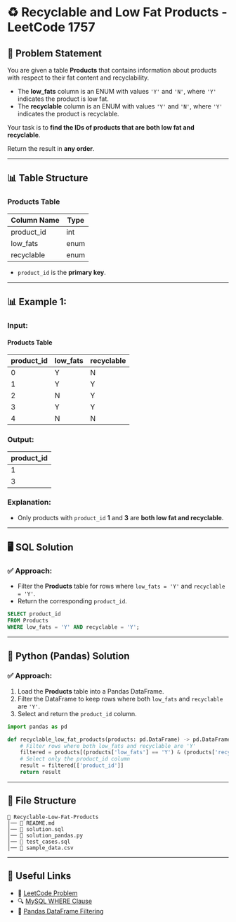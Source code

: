 # ♻️ Recyclable and Low Fat Products - LeetCode 1757

## 📌 Problem Statement
You are given a table **Products** that contains information about products with respect to their fat content and recyclability.

- The **low_fats** column is an ENUM with values `'Y'` and `'N'`, where `'Y'` indicates the product is low fat.
- The **recyclable** column is an ENUM with values `'Y'` and `'N'`, where `'Y'` indicates the product is recyclable.

Your task is to **find the IDs of products that are both low fat and recyclable**.

Return the result in **any order**.

---

## 📊 Table Structure

### **Products Table**
| Column Name | Type |
| ----------- | ---- |
| product_id  | int  |
| low_fats    | enum |
| recyclable  | enum |

- `product_id` is the **primary key**.

---

## 📊 Example 1:

### **Input:**
#### **Products Table**
| product_id | low_fats | recyclable |
| ---------- | -------- | ---------- |
| 0          | Y        | N          |
| 1          | Y        | Y          |
| 2          | N        | Y          |
| 3          | Y        | Y          |
| 4          | N        | N          |

### **Output:**
| product_id |
| ---------- |
| 1          |
| 3          |

### **Explanation:**
- Only products with `product_id` **1** and **3** are **both low fat and recyclable**.

---

## 🖥 SQL Solution

### ✅ **Approach:**
- Filter the **Products** table for rows where `low_fats = 'Y'` and `recyclable = 'Y'`.
- Return the corresponding `product_id`.

```sql
SELECT product_id
FROM Products
WHERE low_fats = 'Y' AND recyclable = 'Y';
```

---

## 🐍 Python (Pandas) Solution

### ✅ **Approach:**
1. Load the **Products** table into a Pandas DataFrame.
2. Filter the DataFrame to keep rows where both `low_fats` and `recyclable` are `'Y'`.
3. Select and return the `product_id` column.

```python
import pandas as pd

def recyclable_low_fat_products(products: pd.DataFrame) -> pd.DataFrame:
    # Filter rows where both low_fats and recyclable are 'Y'
    filtered = products[(products['low_fats'] == 'Y') & (products['recyclable'] == 'Y')]
    # Select only the product_id column
    result = filtered[['product_id']]
    return result
```

---

## 📁 File Structure
```
📂 Recyclable-Low-Fat-Products
│── 📜 README.md
│── 📜 solution.sql
│── 📜 solution_pandas.py
│── 📜 test_cases.sql
│── 📜 sample_data.csv
```

---

## 🔗 Useful Links
- 📖 [LeetCode Problem](https://leetcode.com/problems/recyclable-and-low-fat-products/)
- 🔍 [MySQL WHERE Clause](https://www.w3schools.com/sql/sql_where.asp)
- 🐍 [Pandas DataFrame Filtering](https://pandas.pydata.org/docs/reference/api/pandas.DataFrame.loc.html)
